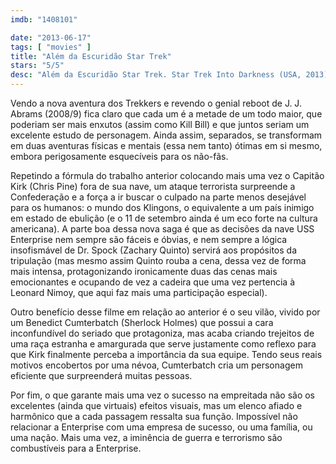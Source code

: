 ```yaml
---
imdb: "1408101"

date: "2013-06-17"
tags: [ "movies" ]
title: "Além da Escuridão Star Trek"
stars: "5/5"
desc: "Além da Escuridão Star Trek. Star Trek Into Darkness (USA, 2013). Dirigido por J.J. Abrams. Escrito por Roberto Orci, Alex Kurtzman, Damon Lindelof, Gene Roddenberry. Com Chris Pine, Zachary Quinto, Zoe Saldana, Karl Urban, Simon Pegg, John Cho, Benedict Cumberbatch, Anton Yelchin, Bruce Greenwood."
---
```

Vendo a nova aventura dos Trekkers e revendo o genial reboot de J. J. Abrams (2008/9) fica claro que cada um é a metade de um todo maior, que poderiam ser mais enxutos (assim como Kill Bill) e que juntos seriam um excelente estudo de personagem. Ainda assim, separados, se transformam em duas aventuras físicas e mentais (essa nem tanto) ótimas em si mesmo, embora perigosamente esquecíveis para os não-fãs.

Repetindo a fórmula do trabalho anterior colocando mais uma vez o Capitão Kirk (Chris Pine) fora de sua nave, um ataque terrorista surpreende a Confederação e a força a ir buscar o culpado na parte menos desejável para os humanos: o mundo dos Klingons, o equivalente a um país inimigo em estado de ebulição (e o 11 de setembro ainda é um eco forte na cultura americana). A parte boa dessa nova saga é que as decisões da nave USS Enterprise nem sempre são fáceis e óbvias, e nem sempre a lógica insofismável de Dr. Spock (Zachary Quinto) servirá aos propósitos da tripulação (mas mesmo assim Quinto rouba a cena, dessa vez de forma mais intensa, protagonizando ironicamente duas das cenas mais emocionantes e ocupando de vez a cadeira que uma vez pertencia à Leonard Nimoy, que aqui faz mais uma participação especial).

Outro benefício desse filme em relação ao anterior é o seu vilão, vivido por um Benedict Cumterbatch (Sherlock Holmes) que possui a cara inconfundível do seriado que protagoniza, mas acaba criando trejeitos de uma raça estranha e amargurada que serve justamente como reflexo para que Kirk finalmente perceba a importância da sua equipe. Tendo seus reais motivos encobertos por uma névoa, Cumterbatch cria um personagem eficiente que surpreenderá muitas pessoas.

Por fim, o que garante mais uma vez o sucesso na empreitada não são os excelentes (ainda que virtuais) efeitos visuais, mas um elenco afiado e harmônico que a cada passagem ressalta sua função. Impossível não relacionar a Enterprise com uma empresa de sucesso, ou uma família, ou uma nação. Mais uma vez, a iminência de guerra e terrorismo são combustíveis para a Enterprise.

